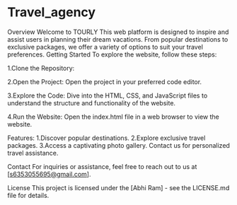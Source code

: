 # Travel_agency
Overview Welcome to TOURLY This web platform is designed to inspire and assist users in planning their dream vacations. From popular destinations to exclusive packages, we offer a variety of options to suit your travel preferences. Getting Started To explore the website, follow these steps:

1.Clone the Repository:

2.Open the Project: Open the project in your preferred code editor.

3.Explore the Code: Dive into the HTML, CSS, and JavaScript files to understand the structure and functionality of the website.

4.Run the Website: Open the index.html file in a web browser to view the website.

Features: 1.Discover popular destinations. 2.Explore exclusive travel packages. 3.Access a captivating photo gallery. Contact us for personalized travel assistance.

Contact For inquiries or assistance, feel free to reach out to us at [s6353055695@gmail.com].

License This project is licensed under the [Abhi Ram] - see the LICENSE.md file for details.
